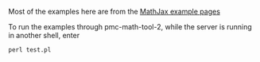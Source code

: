 Most of the examples here are from the [MathJax example 
pages](http://cdn.mathjax.org/mathjax/latest/test/examples.html)

To run the examples through pmc-math-tool-2, while the server is running in another shell,
enter

    perl test.pl


